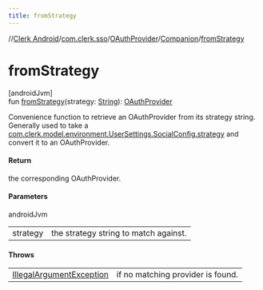 ```yaml
---
title: fromStrategy
---
```

//[Clerk Android](../../../../index.html)/[com.clerk.sso](../../index.html)/[OAuthProvider](../index.html)/[Companion](index.html)/[fromStrategy](from-strategy.html)



# fromStrategy



[androidJvm]\
fun [fromStrategy](from-strategy.html)(strategy: [String](https://kotlinlang.org/api/latest/jvm/stdlib/kotlin-stdlib/kotlin/-string/index.html)): [OAuthProvider](../index.html)



Convenience function to retrieve an OAuthProvider from its strategy string. Generally used to take a [com.clerk.model.environment.UserSettings.SocialConfig.strategy](../../../com.clerk.model.environment/-user-settings/-social-config/strategy.html) and convert it to an OAuthProvider.



#### Return



the corresponding OAuthProvider.



#### Parameters


androidJvm

| | |
|---|---|
| strategy | the strategy string to match against. |



#### Throws


| | |
|---|---|
| [IllegalArgumentException](https://developer.android.com/reference/kotlin/java/lang/IllegalArgumentException.html) | if no matching provider is found. |



